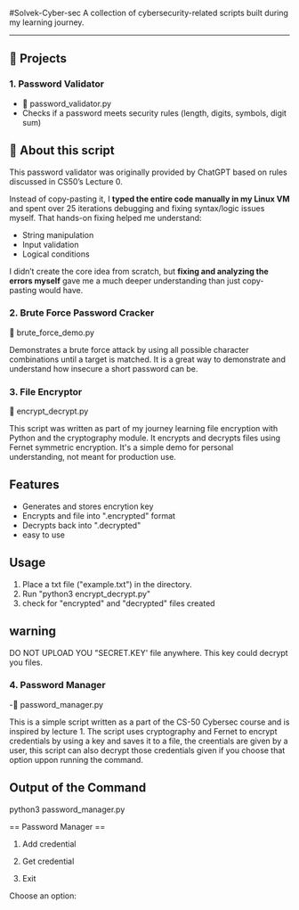 #Solvek-Cyber-sec
A collection of cybersecurity-related scripts built during my learning journey.

---

## 📁 Projects

### 1. Password Validator
- 📄 password_validator.py
- Checks if a password meets security rules (length, digits, symbols, digit sum)

## 📖 About this script

This password validator was originally provided by ChatGPT based on rules discussed in CS50’s Lecture 0. 

Instead of copy-pasting it, I **typed the entire code manually in my Linux VM** and spent over 25 iterations debugging and fixing syntax/logic issues myself. That hands-on fixing helped me understand:
- String manipulation
- Input validation
- Logical conditions

I didn’t create the core idea from scratch, but **fixing and analyzing the errors myself** gave me a much deeper understanding than just copy-pasting would have.

### 2. Brute Force Password Cracker 
📄 brute_force_demo.py

Demonstrates a brute force attack by using all possible character combinations until a target is matched. It is a great way to demonstrate and understand how insecure a short password can be. 


### 3. File Encryptor
📄 encrypt_decrypt.py

This script was written as part of my journey learning file encryption with Python and the cryptography module. It encrypts and decrypts files using Fernet symmetric encryption. It's a simple demo for personal understanding, not meant for production use.

## Features 
- Generates and stores encrytion key
- Encrypts and file into ".encrypted" format
- Decrypts back into ".decrypted"
- easy to use
## Usage 
1. Place a txt file ("example.txt") in the directory.
2. Run "python3 encrypt_decrypt.py"
3. check for "encrypted" and "decrypted" files created

## warning 
DO NOT UPLOAD YOU "SECRET.KEY' file anywhere. This key could decrypt you files.


### 4. Password Manager
-📄 password_manager.py

This is a simple script written as a part of the CS-50 Cybersec course and is inspired by lecture 1. The script uses cryptography and Fernet to encrypt credentials by using a key and saves it to a file, the creentials are given by a user, this script can also decrypt those credentials given if you choose that option uppon running the command.

## Output of the Command
python3 password_manager.py

== Password Manager ==
1. Add credential
   
3. Get credential

3. Exit

Choose an option:

